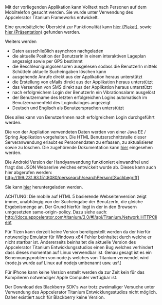 

Mit der vorliegenden Applikation kann Volltext nach Personen auf dem Mobiltelefon gesucht werden.
Sie wurde unter Verwendung des Appcelerator Titanium Frameworks entwickelt. 

Eine grundsätzliche Übersicht zur Funktionalität kann 
[hier (Plakat)](https://github.com/TheRealHaui/ASE_Term1_Mobile_Applications_Team_Project/blob/master/Files%20for%20presentation/mobile_Search_for_employees_poster.pdf?raw=true), 
sowie [hier (Präsentation)](https://github.com/TheRealHaui/ASE_Term1_Mobile_Applications_Team_Project/blob/master/Files%20for%20presentation/mobile_Search_for_employees_presentation.pdf?raw=true) 
gefunden werden. 


Weiters werden 
 - Daten ausschließlich asynchron nachgeladen 
 - die aktuelle Position der BenutzerIn in einem interaktiven Lageplan angezeigt sowie per GPS bestimmt
 - die Beschleunigungssensoren ausgelesen sodass die BenutzerIn mittels Schütteln aktuelle Sucheingaben löschen kann
 - ausgehende Anrufe direkt aus der Applikation heraus unterstützt
 - die Erstellung von eMails direkt aus der Applikation heraus unterstützt
 - das Versenden von SMS direkt aus der Applikation heraus unterstützt
 - nach erfolgreichem Login der BenutzerIn ein Vibrationsalarm ausgelöst
 - der Benutzername des letzten erfolgreichen Logins automatisch im Benutzernamenfeld des Logindialoges angezeigt
 - Deutsch und Englisch als Benutzersprachen unterstützt

Dies alles kann von BenutzerInnen nach erfolgreichem Login durchgeführt werden.


Die von der Appliation verwendeten Daten werden von einer Java EE / Spring Applikation vorgehalten.
Die HTML Benutzerschnittstelle dieser Serveranwendung erlaubt es Personendaten zu erfassen, zu aktualisieren sowie zu löschen. 
Die zugehörende Dokumentation kann [hier](https://github.com/TheRealHaui/ASE_Term1_Mobile_Applications_Exercise_Team_Project_searchServer/blob/master/README.md) eingesehen werden.




Die Android Version der Handyanwendung funktioniert einwandfrei und fragt das JSON Webserive welches entwickelt wurde ab.
Dieses kann auch hier abgerufen werden: http://199.231.93.151:8080/perssearch/searchPerson/[Suchbegriff]


Sie kann [hier](https://github.com/TheRealHaui/ASE_Term1_Mobile_Applications_Team_Project/blob/master/Installable%20Application/Personen%20finden.apk?raw=true) heruntergeladen werden.  



ACHTUNG:
Die mobile auf HTML 5 basierende Webseitenversion zeigt immer, unabhängig von der Sucheingabe der BenutzerIn, die gleiche Ergebnismenge an.
Der Grund hierfür liegt in der in den Browsern umgesetzten same-origin-policy.
Dazu siehe auch: http://docs.appcelerator.com/titanium/3.0/#!/api/Titanium.Network.HTTPClient


 
Für Tizen kann derzeit keine Version bereitgestellt werden da der hierfür notwendige Emulator für Windows x64 Fehler beinhaltet durch
welche er nicht startbar ist. Andererseits beinhaltet die aktuelle Version des Appcelerator Titanium Entwicklungsstudios einen
Bug welches verhindert dass dieses momentan auf Linux verwendbar ist.
Genau gesagt ist es ein Benennungsproblem von node.js welches von Titanium verwendet wird (node.js wurde auf Linux auf nodejs umbenannt usw. usf.)


Für iPhone kann keine Version erstellt werden da zur Zeit kein für das Kompilieren notwendiger Apple Computer verfügbar ist. 


Der Download des Blackberry SDK's war trotz zweimaliger Versuche unter Verwendung des Appcelerator Titanium Entwicklungsstudios
nicht möglich. Daher existiert auch für Blackberry keine Version. 
 
